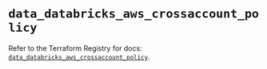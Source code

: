 # `data_databricks_aws_crossaccount_policy`

Refer to the Terraform Registry for docs: [`data_databricks_aws_crossaccount_policy`](https://registry.terraform.io/providers/databricks/databricks/1.63.0/docs/data-sources/aws_crossaccount_policy).
